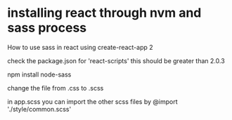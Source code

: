 # installing react through nvm and sass process
How to use sass in react using create-react-app 2

check the package.json for 'react-scripts' this should be greater than 2.0.3

npm install node-sass

change the file from .css to .scss

in app.scss you can import the other scss files by @import './style/common.scss'
